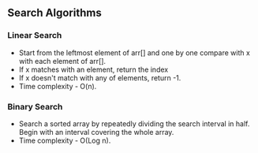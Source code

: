 ## Search Algorithms

### Linear Search
* Start from the leftmost element of arr[] and one by one compare with x with each element of arr[].
* If x matches with an element, return the index
* If x doesn't match with any of elements, return -1.
* Time complexity - O(n).

### Binary Search
* Search a sorted array by repeatedly dividing the search interval in half. Begin with an interval covering the whole array.
* Time complexity - O(Log n).